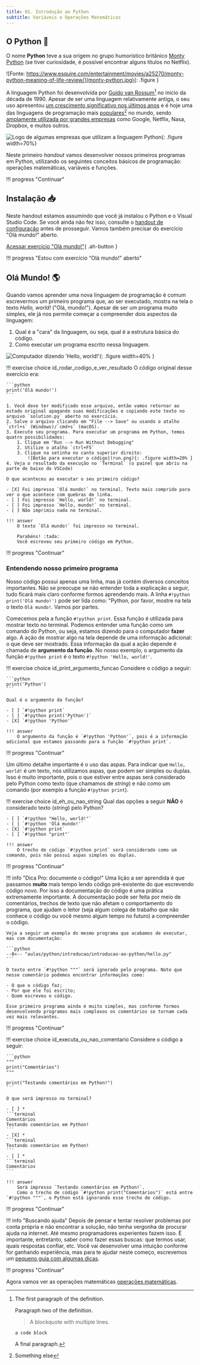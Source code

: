 ```yaml
---
title: 01. Introdução ao Python
subtitle: Variáveis e Operações Matemáticas
---
```


## O Python :snake:

O nome **Python** teve a sua origem no grupo humorístico britânico [Monty Python](https://pt.wikipedia.org/wiki/Monty_Python) (se tiver curiosidade, é possível encontrar alguns títulos no Netflix).

![Fonte: https://www.esquire.com/entertainment/movies/a25270/monty-python-meaning-of-life-review/](monty-python.jpg){: .figure }

A linguagem Python foi desenvolvida por [Guido van Rossum](https://en.wikipedia.org/wiki/Guido_van_Rossum)[^1] no início da década de 1990. Apesar de ser uma linguagem relativamente antiga, o seu uso apresentou [um crescimento significativo nos últimos anos](https://stackoverflow.blog/2017/09/06/incredible-growth-python/) e é hoje uma das linguagens de programação mais [populares]()[^2] no mundo, sendo [amplamente utilizada por grandes empresas](https://www.python.org/about/quotes/) como Google, Netflix, Nasa, Dropbox, e muitos outros.

[^1]:
    The first paragraph of the definition.

    Paragraph two of the definition.

    > A blockquote with
    > multiple lines.

        a code block

    A final paragraph.
[^2]: Something else

![Logo de algumas empresas que utilizam a linguagem Python](logos.png){: .figure width=70%}

Neste primeiro _handout_ vamos desenvolver nossos primeiros programas em Python, utilizando os seguintes conceitos básicos de programação: operações matemáticas, variáveis e funções.

!!! progress "Continuar"

## Instalação :inbox_tray:

Neste handout estamos assumindo que você já instalou o Python e o Visual Studio Code. Se você ainda não fez isso, consulte o [handout de configuração](../../../../sobre/configuracao/index.md) antes de prosseguir. Vamos também precisar do exercício "Olá mundo!" aberto.

[Acessar exercício "Olá mundo!"](../exercises/ola_mundo/index.md){ .ah-button }

!!! progress "Estou com exercício "Olá mundo!" aberto"

## Olá Mundo! :earth_americas:

Quando vamos aprender uma nova linguagem de programação é comum escrevermos um primeiro programa que, ao ser executado, mostra na tela o texto _Hello, world!_ ("Olá, mundo!"). Apesar de ser um programa muito simples, ele já nos permite começar a compreender dois aspectos da linguagem:

1. Qual é a "cara" da linguagem, ou seja, qual é a estrutura básica do código.
2. Como executar um programa escrito nessa linguagem.

![Computador dizendo 'Hello, world!'](hello_world.png){: .figure width=40% }

!!! exercise choice id_rodar_codigo_e_ver_resultado
    O código original desse exercício era:

    ```python
    print('Olá mundo!')
    ```

    1. Você deve ter modificado esse arquivo, então vamos retornar ao estado original apagando suas modificações e copiando este texto no arquivo `solution.py` aberto no exercício.
    2. Salve o arquivo clicando em "File --> Save" ou usando o atalho `ctrl+s` (Windows)/`cmd+s` (macOS).
    3. Execute seu programa. Para executar um programa em Python, temos quatro possibilidades:
        1. Clique em "Run --> Run Without Debugging"
        2. Utilize o atalho `ctrl+F5`
        3. Clique na setinha no canto superior direito:
            ![Botão para executar o código](run.png){: .figure width=20% }
    4. Veja o resultado da execução no `Terminal` (o painel que abriu na parte de baixo do VSCode)

    O que aconteceu ao executar o seu primeiro código?

    - [X] Foi impresso `Olá mundo!` no terminal. Texto mais comprido para ver o que acontece com quebras de linha.
    - [ ] Foi impresso `Hello, world!` no terminal.
    - [ ] Foi impresso `Hello, mundo!` no terminal.
    - [ ] Não imprimiu nada no terminal.

    !!! answer
        O texto `Olá mundo!` foi impresso no terminal.

        Parabéns! :tada:
        Você escreveu seu primeiro código em Python.

!!! progress "Continuar"

### Entendendo nosso primeiro programa

Nosso código possui apenas uma linha, mas já contém diversos conceitos importantes. Não se preocupe se não entender toda a explicação a seguir, tudo ficará mais claro conforme formos aprendendo mais. A linha `#!python print('Olá mundo!')` pode ser lida como: "Python, por favor, mostre na tela o texto `Olá mundo!`. Vamos por partes.

Comecemos pela a função `#!python print`. Essa função é utilizada para mostrar texto no terminal. Podemos entender uma função como um comando do Python, ou seja, estamos dizendo para o computador **fazer** algo. A ação de mostrar algo na tela depende de uma informação adicional: o que deve ser mostrado. Essa informação da qual a ação depende é chamada de **argumento da função**. No nosso exemplo, o argumento da função `#!python print` é o texto `#!python 'Hello, world!'`.

!!! exercise choice id_print_argumento_funcao
    Considere o código a seguir:

    ```python
    print('Python')
    ```

    Qual é o argumento da função?

    - [ ] `#!python print`
    - [ ] `#!python print('Python')`
    - [X] `#!python 'Python'`

    !!! answer
        O argumento da função é `#!python 'Python'`, pois é a informação adicional que estamos passando para a função `#!python print`.

!!! progress "Continuar"

Um último detalhe importante é o uso das aspas. Para indicar que `Hello, world!` é um texto, nós utilizamos aspas, que podem ser simples ou duplas. Isso é muito importante, pois o que estiver entre aspas será considerado pelo Python como texto (que chamamos de _string_) e não como um comando (por exemplo a função `#!python print`).

!!! exercise choice id_eh_ou_nao_string
    Qual das opções a seguir **NÃO** é considerado texto (*string*) pelo Python?

    - [ ] `#!python "Hello, world!"`
    - [ ] `#!python 'Olá mundo!'`
    - [X] `#!python print`
    - [ ] `#!python "print"`

    !!! answer
        O trecho de código `#!python print` será considerado como um comando, pois não possui aspas simples ou duplas.

!!! progress "Continuar"

!!! info "Dica Pro: documente o código!"
    Uma lição a ser aprendida é que passamos **muito** mais tempo lendo código pré-existente do que escrevendo código novo. Por isso a documentação do código é uma prática extremamente importante. A documentação pode ser feita por meio de comentários, trechos de texto que não afetam o comportamento do programa, que ajudam o leitor (seja algum colega de trabalho que não conhece o código ou você mesmo algum tempo no futuro) a compreender o código.

    Veja a seguir um exemplo do mesmo programa que acabamos de executar, mas com documentação:

    ```python
    --8<-- "aulas/python/introducao/introducao-ao-python/hello.py"
    ```

    O texto entre `#!python """` será ignorado pelo programa. Note que nesse comentário podemos encontrar informações como:

    - O que o código faz;
    - Por que ele foi escrito;
    - Quem escreveu o código.

    Esse primeiro programa ainda é muito simples, mas conforme formos desenvolvendo programas mais complexos os comentários se tornam cada vez mais relevantes.

!!! progress "Continuar"

!!! exercise choice id_executa_ou_nao_comentario
    Considere o código a seguir:

    ```python
    """
    print("Comentários")
    """

    print("Testando comentários em Python!")
    ```

    O que será impresso no terminal?

    - [ ] *
    ```terminal
    Comentários
    Testando comentários em Python!
    ```
    - [X] *
    ```terminal
    Testando comentários em Python!
    ```
    - [ ] *
    ```terminal
    Comentários
    ```

    !!! answer
        Será impresso `Testando comentários em Python!`.
        Como o trecho de código `#!python print("Comentários")` está entre `#!python """`, o Python está ignorando esse trecho de código.

!!! progress "Continuar"

!!! info "Buscando ajuda"
    Depois de pensar e tentar resolver problemas por conta própria e não encontrar a solução, não tenha vergonha de procurar ajuda na internet. Até mesmo programadores experientes fazem isso. É importante, entretanto, saber como fazer essas buscas: que termos usar, quais respostas confiar, etc. Você vai desenvolver uma intuição conforme for ganhando experiência, mas para te ajudar neste começo, escrevemos um [pequeno guia com algumas dicas](../../../buscando-ajuda).

!!! progress "Continuar"

Agora vamos ver as operações matemáticas [operações matemáticas](../operacoes-matematicas/index.md).
